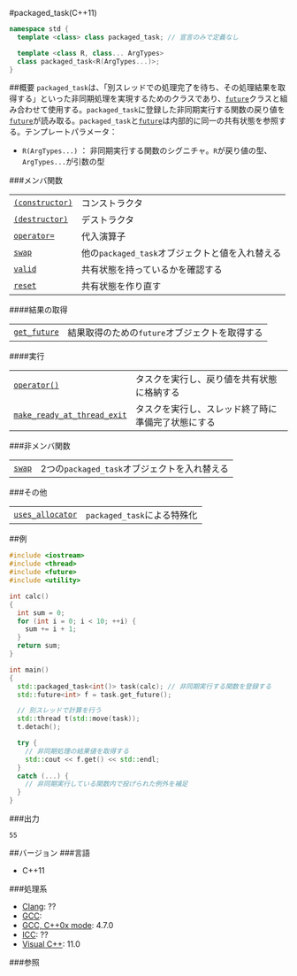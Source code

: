 #packaged_task(C++11)
```cpp
namespace std {
  template <class> class packaged_task; // 宣言のみで定義なし

  template <class R, class... ArgTypes>
  class packaged_task<R(ArgTypes...)>;
}
```

##概要
`packaged_task`は、「別スレッドでの処理完了を待ち、その処理結果を取得する」といった非同期処理を実現するためのクラスであり、[`future`](./future.md)クラスと組み合わせて使用する。`packaged_task`に登録した非同期実行する関数の戻り値を[`future`](./future.md)が読み取る。`packaged_task`と[`future`](./future.md)は内部的に同一の共有状態を参照する。テンプレートパラメータ：

- `R(ArgTypes...)` ： 非同期実行する関数のシグニチャ。`R`が戻り値の型、`ArgTypes...`が引数の型

###メンバ関数

| | |
|------------------------------------------------------------------------------------------------------------------------------|----------------------------------------------------------------------------|
| [`(constructor)`](./packaged_task/packaged_task.md) | コンストラクタ |
| [`(destructor)`](./packaged_task/-packaged_task.md) | デストラクタ |
| [`operator=`](./packaged_task/op_assign.md) | 代入演算子 |
| [`swap`](./packaged_task/swap.md) | 他の`packaged_task`オブジェクトと値を入れ替える |
| [`valid`](./packaged_task/valid.md) | 共有状態を持っているかを確認する |
| [`reset`](./packaged_task/reset.md) | 共有状態を作り直す |

####結果の取得

| | |
|------------------------------------------------------------------------------------------------------------------------|------------------------------------------------------------------------------|
| [`get_future`](./packaged_task/get_future.md) | 結果取得のための`future`オブジェクトを取得する |

####実行

| | |
|------------------------------------------------------------------------------------------------------------------------------------------------------|-----------------------------------------------------------------------------|
| [`operator()`](./packaged_task/op_apply.md) | タスクを実行し、戻り値を共有状態に格納する |
| [`make_ready_at_thread_exit`](./packaged_task/make_ready_at_thread_exit.md) | タスクを実行し、スレッド終了時に準備完了状態にする |

###非メンバ関数

| | |
|-----------------------------------------------------------------------------------------------------------------|-----------------------------------------------------------------------|
| [`swap`](./packaged_task/swap_free.md) | 2つの`packaged_task`オブジェクトを入れ替える |


###その他

| | |
|--------------------------------------------------------------------------------------------------------------------------------|----------------------------------------------|
| [`uses_allocator`](./packaged_task/uses_allocator.md) | `packaged_task`による特殊化 |


##例
```cpp
#include <iostream>
#include <thread>
#include <future>
#include <utility>

int calc()
{
  int sum = 0;
  for (int i = 0; i < 10; ++i) {
    sum += i + 1;
  }
  return sum;
}

int main()
{
  std::packaged_task<int()> task(calc); // 非同期実行する関数を登録する
  std::future<int> f = task.get_future();

  // 別スレッドで計算を行う
  std::thread t(std::move(task));
  t.detach();

  try {
    // 非同期処理の結果値を取得する
    std::cout << f.get() << std::endl;
  }
  catch (...) {
    // 非同期実行している関数内で投げられた例外を補足
  }
}
```

###出力
```
55
```

##バージョン
###言語
- C++11

###処理系
- [Clang](/implementation#clang.md): ??
- [GCC](/implementation#gcc.md): 
- [GCC, C++0x mode](/implementation#gcc.md): 4.7.0
- [ICC](/implementation#icc.md): ??
- [Visual C++](/implementation#visual_cpp.md): 11.0


###参照

